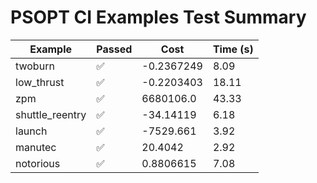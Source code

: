 # PSOPT CI Examples Test Summary

| Example | Passed | Cost | Time (s) |
|---|---|---|---|
| twoburn | ✅ | -0.2367249 | 8.09 |
| low_thrust | ✅ | -0.2203403 | 18.11 |
| zpm | ✅ | 6680106.0 | 43.33 |
| shuttle_reentry | ✅ | -34.14119 | 6.18 |
| launch | ✅ | -7529.661 | 3.92 |
| manutec | ✅ | 20.4042 | 2.92 |
| notorious | ✅ | 0.8806615 | 7.08 |